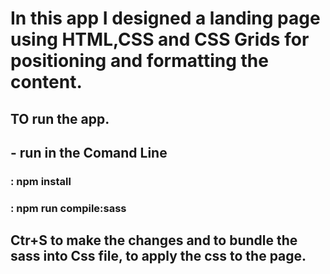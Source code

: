 # In this app I designed a landing page using HTML,CSS and CSS Grids for positioning and formatting the content.

## TO run the app.
## - run in the Comand Line
### : npm install
### : npm run compile:sass
##  Ctr+S to make the changes and to bundle the sass into Css file, to apply the css to the page.

